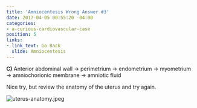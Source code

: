 ```yaml
---
title: 'Amniocentesis Wrong Answer #3'
date: 2017-04-05 00:55:20 -04:00
categories:
- a-curious-cardiovascular-case
position: 5
links:
- link_text: Go Back
  slide: Amniocentesis
---
```


**C)** Anterior abdominal wall → perimetrium → endometrium → myometrium → amniochorionic membrane → amniotic fluid

Nice try, but review the anatomy of the uterus and try again.

![uterus-anatomy.jpeg](/uploads/uterus-anatomy.jpeg)
